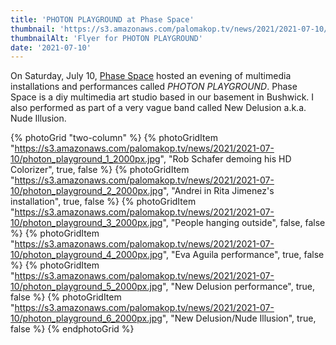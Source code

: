 ```yaml
---
title: 'PHOTON PLAYGROUND at Phase Space'
thumbnail: 'https://s3.amazonaws.com/palomakop.tv/news/2021/2021-07-10/photon_playground_flyer.jpg'
thumbnailAlt: 'Flyer for PHOTON PLAYGROUND'
date: '2021-07-10'
---
```


On Saturday, July 10, <a href="https://phasespace.nyc/" rel="noopener" target="_blank">Phase Space</a> hosted an evening of multimedia installations and performances called *PHOTON PLAYGROUND*. Phase Space is a diy multimedia art studio based in our basement in Bushwick. I also performed as part of a very vague band called New Delusion a.k.a. Nude Illusion.

{% photoGrid "two-column" %}
{% photoGridItem "https://s3.amazonaws.com/palomakop.tv/news/2021/2021-07-10/photon_playground_1_2000px.jpg", "Rob Schafer demoing his HD Colorizer", true, false %}
{% photoGridItem "https://s3.amazonaws.com/palomakop.tv/news/2021/2021-07-10/photon_playground_2_2000px.jpg", "Andrei in Rita Jimenez's installation", true, false %}
{% photoGridItem "https://s3.amazonaws.com/palomakop.tv/news/2021/2021-07-10/photon_playground_3_2000px.jpg", "People hanging outside", false, false %}
{% photoGridItem "https://s3.amazonaws.com/palomakop.tv/news/2021/2021-07-10/photon_playground_4_2000px.jpg", "Eva Aguila performance", true, false %}
{% photoGridItem "https://s3.amazonaws.com/palomakop.tv/news/2021/2021-07-10/photon_playground_5_2000px.jpg", "New Delusion performance", true, false %}
{% photoGridItem "https://s3.amazonaws.com/palomakop.tv/news/2021/2021-07-10/photon_playground_6_2000px.jpg", "New Delusion/Nude Illusion", true, false %}
{% endphotoGrid %}

